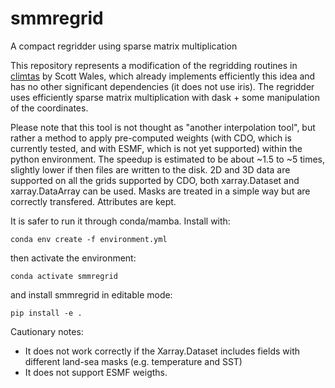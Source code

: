 # smmregrid
A compact regridder using sparse matrix multiplication

This repository represents a modification of the regridding routines in [climtas](https://github.com/ScottWales/climtas) by Scott Wales, which already implements efficiently this idea and has no other significant dependencies (it does not use iris).
The regridder uses efficiently sparse matrix multiplication with dask + some manipulation of the coordinates. 

Please note that this tool is not thought as "another interpolation tool", but rather a method to apply pre-computed weights (with CDO, which is currently tested, and with ESMF, which is not yet supported) within the python environment. 
The speedup is estimated to be about ~1.5 to ~5 times, slightly lower if then files are written to the disk. 2D and 3D data are supported on all the grids supported by CDO, both xarray.Dataset and xarray.DataArray can be used. Masks are treated in a simple way but are correctly transfered. Attributes are kept.  

It is safer to run it through conda/mamba. Install with: 

```
conda env create -f environment.yml
```

then activate the environment:

```
conda activate smmregrid
```
and install smmregrid in editable mode:

```
pip install -e .
```

Cautionary notes:
- It does not work correctly if the Xarray.Dataset includes fields with different land-sea masks (e.g. temperature and SST)
- It does not support ESMF weigths.

